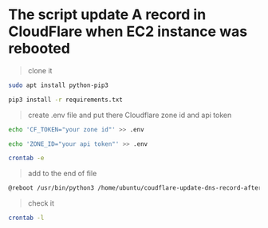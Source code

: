 # The script update A record in CloudFlare when EC2 instance was rebooted

> clone it

```bash
sudo apt install python-pip3
```

```bash
pip3 install -r requirements.txt
```

> create .env file and put there Cloudflare zone id and api token

```bash
echo 'CF_TOKEN="your zone id"' >> .env
```

```bash
echo 'ZONE_ID="your api token"' >> .env
```

```bash
crontab -e
```

> add to the end of file

```bash
@reboot /usr/bin/python3 /home/ubuntu/coudflare-update-dns-record-after-reboot/app.py
```

> check it

```bash
crontab -l
```
